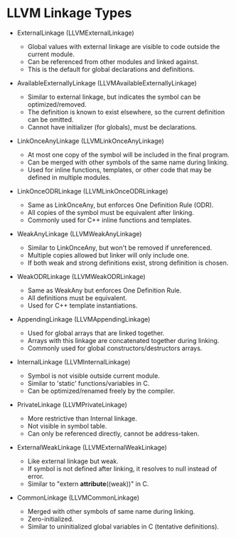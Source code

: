 
# LLVM Linkage Types

* ExternalLinkage (LLVMExternalLinkage)
  - Global values with external linkage are visible to code outside the current module.
  - Can be referenced from other modules and linked against.
  - This is the default for global declarations and definitions.

* AvailableExternallyLinkage (LLVMAvailableExternallyLinkage)
  - Similar to external linkage, but indicates the symbol can be optimized/removed.
  - The definition is known to exist elsewhere, so the current definition can be omitted.
  - Cannot have initializer (for globals), must be declarations.

* LinkOnceAnyLinkage (LLVMLinkOnceAnyLinkage)
  - At most one copy of the symbol will be included in the final program.
  - Can be merged with other symbols of the same name during linking.
  - Used for inline functions, templates, or other code that may be defined in multiple modules.

* LinkOnceODRLinkage (LLVMLinkOnceODRLinkage)
  - Same as LinkOnceAny, but enforces One Definition Rule (ODR).
  - All copies of the symbol must be equivalent after linking.
  - Commonly used for C++ inline functions and templates.

* WeakAnyLinkage (LLVMWeakAnyLinkage)
  - Similar to LinkOnceAny, but won't be removed if unreferenced.
  - Multiple copies allowed but linker will only include one.
  - If both weak and strong definitions exist, strong definition is chosen.

* WeakODRLinkage (LLVMWeakODRLinkage)
  - Same as WeakAny but enforces One Definition Rule.
  - All definitions must be equivalent.
  - Used for C++ template instantiations.

* AppendingLinkage (LLVMAppendingLinkage)
  - Used for global arrays that are linked together.
  - Arrays with this linkage are concatenated together during linking.
  - Commonly used for global constructors/destructors arrays.

* InternalLinkage (LLVMInternalLinkage)
  - Symbol is not visible outside current module.
  - Similar to 'static' functions/variables in C.
  - Can be optimized/renamed freely by the compiler.

* PrivateLinkage (LLVMPrivateLinkage)
  - More restrictive than Internal linkage.
  - Not visible in symbol table.
  - Can only be referenced directly, cannot be address-taken.

* ExternalWeakLinkage (LLVMExternalWeakLinkage)
  - Like external linkage but weak.
  - If symbol is not defined after linking, it resolves to null instead of error.
  - Similar to "extern __attribute__((weak))" in C.

* CommonLinkage (LLVMCommonLinkage)
  - Merged with other symbols of same name during linking.
  - Zero-initialized.
  - Similar to uninitialized global variables in C (tentative definitions).
